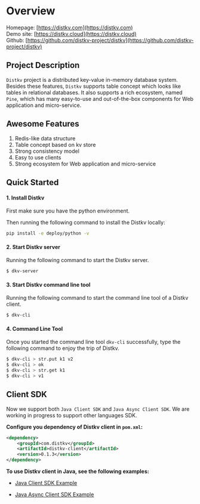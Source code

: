 # Overview
Homepage: [https://distkv.com](https://distkv.com)  
Demo site: [https://distkv.cloud](https://distkv.cloud)  
Github: [https://github.com/distkv-project/distkv](https://github.com/distkv-project/distkv)  

## Project Description
`Distkv` project is a distributed key-value in-memory database system. Besides these features, `Distkv` supports table concept which looks like tables in relational databases. It also supports a rich ecosystem, named `Pine`, which has many easy-to-use and out-of-the-box components for Web application and micro-service.

## Awesome Features
1. Redis-like data structure
2. Table concept based on kv store
3. Strong consistency model
4. Easy to use clients
5. Strong ecosystem for Web application and micro-service

## Quick Started
#### 1. Install Distkv
First make sure you have the python environment.

Then running the following command to install the Distkv locally:
```bash
pip install -e deploy/python -v
```

#### 2. Start Distkv server
Running the following command to start the Distkv server.
```bash
$ dkv-server
```

#### 3. Start Distkv command line tool
Running the following command to start the command line tool of a Distkv client.
```bash
$ dkv-cli
```

#### 4. Command Line Tool
Once you started the command line tool `dkv-cli` successfully, type the following command to enjoy the trip of Distkv.
```bash
$ dkv-cli > str.put k1 v2
$ dkv-cli > ok
$ dkv-cli > str.get k1
$ dkv-cli > v1
```

## Client SDK
Now we support both `Java Client SDK` and `Java Async Client SDK`. We are working in progress to support other languages SDK. 

**Configure you dependency of Distkv client in `pom.xml`:**
```xml
<dependency>
    <groupId>com.distkv</groupId>
    <artifactId>distkv-client</artifactId>
    <version>0.1.3</version>
</dependency>
```

**To use Distkv client in Java, see the following examples:**

- [Java Client SDK Example](https://github.com/distkv-project/distkv/blob/master/client/src/main/java/com/distkv/client/example/DistkvUsageExample.java)

- [Java Async Client SDK Example](https://github.com/distkv-project/distkv/blob/master/client/src/main/java/com/distkv/asyncclient/example/DistkvAsyncUsageExample.java)
